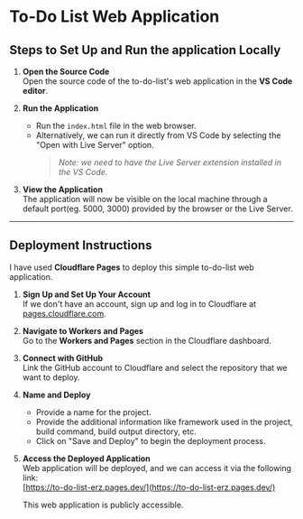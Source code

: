 # To-Do List Web Application

## Steps to Set Up and Run the application Locally

1. **Open the Source Code**  
   Open the source code of the to-do-list's web application in the **VS Code editor**.

2. **Run the Application**  
   - Run the `index.html` file in the web browser.  
   - Alternatively, we can run it directly from VS Code by selecting the "Open with Live Server" option.  
     > *Note: we need to have the Live Server extension installed in the VS Code.*

3. **View the Application**  
   The application will now be visible on the local machine through a default port(eg. 5000, 3000) provided by the browser or the Live Server.

---

## Deployment Instructions

I have used **Cloudflare Pages** to deploy this simple to-do-list web application.

1. **Sign Up and Set Up Your Account**  
   If we don't have an account, sign up and log in to Cloudflare at [pages.cloudflare.com](https://pages.cloudflare.com).

2. **Navigate to Workers and Pages**  
   Go to the **Workers and Pages** section in the Cloudflare dashboard.

3. **Connect with GitHub**  
   Link the GitHub account to Cloudflare and select the repository that we want to deploy.

4. **Name and Deploy**  
   - Provide a name for the project.
   - Provide the additional information like framework used in the project, build command, build output directory, etc.
   - Click on "Save and Deploy" to begin the deployment process.

5. **Access the Deployed Application**  
   Web application will be deployed, and we can access it via the following link:  
   [https://to-do-list-erz.pages.dev/](https://to-do-list-erz.pages.dev/)  

   This web application is publicly accessible.


